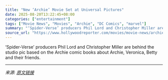 ```yaml
---
title: "New ‘Archie’ Movie Set at Universal Pictures"
date: 2025-08-20T13:22:45+08:00
categories: ["entertainment"]
tags: ["Movie News", "Movies", "Archie", "DC Comics", "marvel"]
summary: "‘Spider-Verse’ producers Phil Lord and Christopher Miller are behind the studio pic based on the Archie comic books about Archie, Veronica, Betty and their friends."
source_url: "https://www.hollywoodreporter.com/movies/movie-news/archie-movie-universal-pictures-1236348689/"
---
```


‘Spider-Verse’ producers Phil Lord and Christopher Miller are behind the studio pic based on the Archie comic books about Archie, Veronica, Betty and their friends.

---

*来源: [原文链接](https://www.hollywoodreporter.com/movies/movie-news/archie-movie-universal-pictures-1236348689/)*
